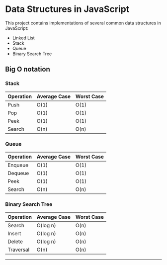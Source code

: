 # Data Structures in JavaScript

This project contains implementations of several common data structures in JavaScript:

- Linked List
- Stack
- Queue
- Binary Search Tree

## Big O notation

### Stack

| Operation | Average Case | Worst Case |
| --- | --- | --- |
| Push | O(1) | O(1) |
| Pop | O(1) | O(1) |
| Peek | O(1) | O(1) |
| Search | O(n) | O(n) |### Queue

### Queue

| Operation | Average Case | Worst Case |
| --- | --- | --- |
| Enqueue | O(1) | O(1) |
| Dequeue | O(1) | O(1) |
| Peek | O(1) | O(1) |
| Search | O(n) | O(n) |### Binary Search Tree

### Binary Search Tree

| Operation | Average Case | Worst Case |
| --- | --- | --- |
| Search | O(log n) | O(n) |
| Insert | O(log n) | O(n) |
| Delete | O(log n) | O(n) |
| Traversal | O(n) | O(n) |

 --------
